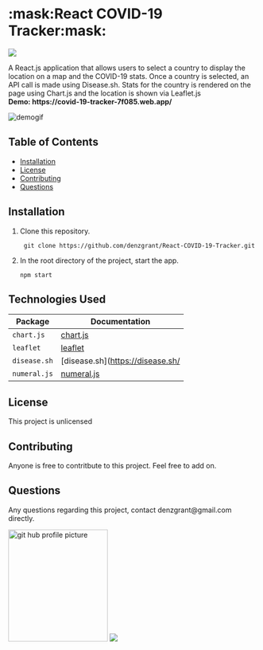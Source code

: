 
 <h1>:mask:React COVID-19 Tracker:mask:</h1>
<img src="https://img.shields.io/github/last-commit/denzgrant/React-COVID-19-Tracker">

<p>A React.js application that allows users to select a country to display the location on a map and the COVID-19 stats. Once a country is selected, an API call is made using Disease.sh. Stats for the country is rendered on the page using Chart.js and the location is shown via Leaflet.js
 <br>
 <strong>Demo: https://covid-19-tracker-7f085.web.app/</strong>
</p>
  <img src="Covid-19Tracker.gif" alt="demogif">  
  <h2>Table of Contents</h2>
  <ul> 
   <li><a href="#Installation">Installation</a></li> 
   <li><a href="#License">License</a></li>   
   <li><a href="#Contributing">Contributing</a></li>   
   <li><a href="#Questions">Questions</a></li>                         
  </ul>
  <h2 id="Installation">Installation</h2>
    <ol>
<li>Clone this repository.<pre><code> git <span class="hljs-keyword">clone</span> <span class="hljs-title">https://github.com/denzgrant/React-COVID-19-Tracker.git
</code></pre></li>
</code></pre></li>
<li>In the root directory of the project, start the app.<pre><code><span class="hljs-title">npm start</span>
</code></pre></li>
</ol>

  <h2>Technologies Used</h2>

| Package | Documentation |
| ----------- | ----------- |
| `chart.js` | [chart.js](https://www.chartjs.org/) |
| `leaflet` | [leaflet](https://leafletjs.com/) |
| `disease.sh` | [disease.sh](https://disease.sh/ |
| `numeral.js` | [numeral.js](http://numeraljs.com/) |

  <p></p>
  <h2 id="License">License</h2>
  <p>This project is unlicensed</p>
  <h2 id="Contributing">Contributing</h2>
  <p>Anyone is free to contritbute to this project. Feel free to add on.</p>
  <h2 id="Questions">Questions</h2>
  <p style="strong">Any questions regarding this project, contact denzgrant@gmail.com directly.</p> 
  <img src="https://avatars.githubusercontent.com/u/58059554?" alt="git hub profile picture" height="225" width="200">
   <img src="https://img.shields.io/github/followers/denzgrant?label=follow&style=social">
 
  
